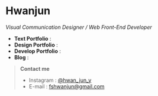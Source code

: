 # Hwanjun
 *Visual Communication Designer / Web Front-End Developer*

	
- **Text Portfolio** : [ ](notion.com)
- **Design Portfolio** : [ ](yuhwanjun.com)
- **Develop Portfolio** : [ ](yuhwanjun.com)
- **Blog** : [](https://velog.io/@yuhwanjun)
	

>**Contact me**
>  - Instagram : [@hwan_jun_y](https://www.instagram.com/hwan_jun_y/)
>  - E-mail : [fshwanjun@gmail.com](fshwanjun@gmail.com)
